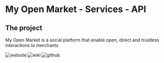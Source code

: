 # My Open Market - Services - API

## The project

My Open Market is a social platform that enable open, direct and trustless interactions to merchants.

[<img align="left" alt="website" src="https://img.shields.io/badge/website-%2305A8AA.svg?&style=for-the-badge&logo=safari&logoColor=white" />](https://myopen.market)

[<img align="left" alt="wiki" src="https://img.shields.io/badge/company%20wiki-%233C6E71.svg?&style=for-the-badge&logo=notion&logoColor=white" />](https://www.notion.so/Welcome-91df429a29f9439cae3c8b377a5b4882)

[<img align="left" alt="github" src="https://img.shields.io/badge/github-%23284B63.svg?&style=for-the-badge&logo=github&logoColor=white" />](https://blog.jterrazz.com)
